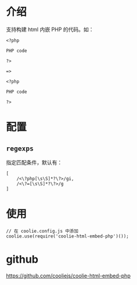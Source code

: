 # 介绍
支持构建 html 内嵌 PHP 的代码。如：
```
<?php

PHP code

?>

=>

<?php

PHP code

?>
```


# 配置
## `regexps`
指定匹配条件，默认有：
```
[
    /<\?php[\s\S]*?\?>/gi,
    /<\?=[\s\S]*?\?>/g
]
```



# 使用
```
// 在 coolie.config.js 中添加
coolie.use(require('coolie-html-embed-php')());
```



# github

<https://github.com/cooliejs/coolie-html-embed-php>


